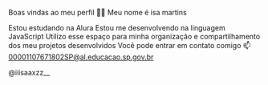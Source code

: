 Boas vindas ao meu perfil 💙💙
Meu nome é isa martins

Estou estudando na Alura
Estou me desenvolvendo na linguagem JavaScript
Utilizo esse espaço para minha organização e compartilhamento dos meu projetos desenvolvidos
Você pode entrar em contato comigo 📫
00001107671802SP@al.educacao.sp.gov.br

@iiisaaxzz__


